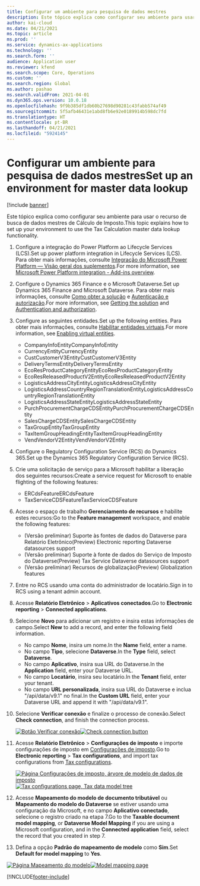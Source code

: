 ```yaml
---
title: Configurar um ambiente para pesquisa de dados mestres
description: Este tópico explica como configurar seu ambiente para usar o recurso de busca de dados mestres de Cálculo de Imposto.
author: kai-cloud
ms.date: 04/21/2021
ms.topic: article
ms.prod: ''
ms.service: dynamics-ax-applications
ms.technology: ''
ms.search.form: ''
audience: Application user
ms.reviewer: kfend
ms.search.scope: Core, Operations
ms.custom: ''
ms.search.region: Global
ms.author: pashao
ms.search.validFrom: 2021-04-01
ms.dyn365.ops.version: 10.0.18
ms.openlocfilehash: 9f9b385df1db60b27698d90281c43fabb574af49
ms.sourcegitcommit: 5f5afb46431e1abd8fb6e92e0189914b598dc7fd
ms.translationtype: HT
ms.contentlocale: pt-BR
ms.lasthandoff: 04/21/2021
ms.locfileid: "5924145"
---
```

# <a name="set-up-an-environment-for-master-data-lookup"></a><span data-ttu-id="9c398-103">Configurar um ambiente para pesquisa de dados mestres</span><span class="sxs-lookup"><span data-stu-id="9c398-103">Set up an environment for master data lookup</span></span>

[!include [banner](../includes/banner.md)]

<span data-ttu-id="9c398-104">Este tópico explica como configurar seu ambiente para usar o recurso de busca de dados mestres de Cálculo de Imposto.</span><span class="sxs-lookup"><span data-stu-id="9c398-104">This topic explains how to set up your environment to use the Tax Calculation master data lookup functionality.</span></span>

1. <span data-ttu-id="9c398-105">Configure a integração do Power Platform ao Lifecycle Services (LCS).</span><span class="sxs-lookup"><span data-stu-id="9c398-105">Set up power platform integration in Lifecycle Services (LCS).</span></span> <span data-ttu-id="9c398-106">Para obter mais informações, consulte [Integração do Microsoft Power Platform — Visão geral dos suplementos](../../fin-ops-core/dev-itpro/power-platform/add-ins-overview.md).</span><span class="sxs-lookup"><span data-stu-id="9c398-106">For more information, see [Microsoft Power Platform integration - Add-ins overview](../../fin-ops-core/dev-itpro/power-platform/add-ins-overview.md).</span></span>
2. <span data-ttu-id="9c398-107">Configure o Dynamics 365 Finance e o Microsoft Dataverse.</span><span class="sxs-lookup"><span data-stu-id="9c398-107">Set up Dynamics 365 Finance and Microsoft Dataverse.</span></span> <span data-ttu-id="9c398-108">Para obter mais informações, consulte [Como obter a solução](../../fin-ops-core/dev-itpro/power-platform/admin-reference.md#getting-the-solution) e [Autenticação e autorização](../../fin-ops-core/dev-itpro/power-platform/admin-reference.md#authentication-and-authorization).</span><span class="sxs-lookup"><span data-stu-id="9c398-108">For more information, see [Getting the solution](../../fin-ops-core/dev-itpro/power-platform/admin-reference.md#getting-the-solution) and [Authentication and authorization](../../fin-ops-core/dev-itpro/power-platform/admin-reference.md#authentication-and-authorization).</span></span>
3. <span data-ttu-id="9c398-109">Configure as seguintes entidades.</span><span class="sxs-lookup"><span data-stu-id="9c398-109">Set up the following entities.</span></span> <span data-ttu-id="9c398-110">Para obter mais informações, consulte [Habilitar entidades virtuais](../../fin-ops-core/dev-itpro/power-platform/admin-reference.md#enabling-virtual-entities).</span><span class="sxs-lookup"><span data-stu-id="9c398-110">For more information, see [Enabling virtual entities](../../fin-ops-core/dev-itpro/power-platform/admin-reference.md#enabling-virtual-entities).</span></span>
      - <span data-ttu-id="9c398-111">CompanyInfoEntity</span><span class="sxs-lookup"><span data-stu-id="9c398-111">CompanyInfoEntity</span></span>
      - <span data-ttu-id="9c398-112">CurrencyEntity</span><span class="sxs-lookup"><span data-stu-id="9c398-112">CurrencyEntity</span></span>
      - <span data-ttu-id="9c398-113">CustCustomerV3Entity</span><span class="sxs-lookup"><span data-stu-id="9c398-113">CustCustomerV3Entity</span></span>
      - <span data-ttu-id="9c398-114">DeliveryTermsEntity</span><span class="sxs-lookup"><span data-stu-id="9c398-114">DeliveryTermsEntity</span></span>
      - <span data-ttu-id="9c398-115">EcoResProductCategoryEntity</span><span class="sxs-lookup"><span data-stu-id="9c398-115">EcoResProductCategoryEntity</span></span>
      - <span data-ttu-id="9c398-116">EcoResReleasedProductV2Entity</span><span class="sxs-lookup"><span data-stu-id="9c398-116">EcoResReleasedProductV2Entity</span></span>
      - <span data-ttu-id="9c398-117">LogisticsAddressCityEntity</span><span class="sxs-lookup"><span data-stu-id="9c398-117">LogisticsAddressCityEntity</span></span>
      - <span data-ttu-id="9c398-118">LogisticsAddressCountryRegionTranslationEntity</span><span class="sxs-lookup"><span data-stu-id="9c398-118">LogisticsAddressCountryRegionTranslationEntity</span></span>
      - <span data-ttu-id="9c398-119">LogisticsAddressStateEntity</span><span class="sxs-lookup"><span data-stu-id="9c398-119">LogisticsAddressStateEntity</span></span>
      - <span data-ttu-id="9c398-120">PurchProcurementChargeCDSEntity</span><span class="sxs-lookup"><span data-stu-id="9c398-120">PurchProcurementChargeCDSEntity</span></span>
      - <span data-ttu-id="9c398-121">SalesChargeCDSEntity</span><span class="sxs-lookup"><span data-stu-id="9c398-121">SalesChargeCDSEntity</span></span>
      - <span data-ttu-id="9c398-122">TaxGroupEntity</span><span class="sxs-lookup"><span data-stu-id="9c398-122">TaxGroupEntity</span></span>
      - <span data-ttu-id="9c398-123">TaxItemGroupHeadingEntity</span><span class="sxs-lookup"><span data-stu-id="9c398-123">TaxItemGroupHeadingEntity</span></span>
      - <span data-ttu-id="9c398-124">VendVendorV2Entity</span><span class="sxs-lookup"><span data-stu-id="9c398-124">VendVendorV2Entity</span></span>
4. <span data-ttu-id="9c398-125">Configure o Regulatory Configuration Service (RCS) do Dynamics 365.</span><span class="sxs-lookup"><span data-stu-id="9c398-125">Set up the Dynamics 365 Regulatory Configuration Service (RCS).</span></span> 
5. <span data-ttu-id="9c398-126">Crie uma solicitação de serviço para a Microsoft habilitar a liberação dos seguintes recursos:</span><span class="sxs-lookup"><span data-stu-id="9c398-126">Create a service request for Microsoft to enable flighting of the following features:</span></span>

      - <span data-ttu-id="9c398-127">ERCdsFeature</span><span class="sxs-lookup"><span data-stu-id="9c398-127">ERCdsFeature</span></span>
      - <span data-ttu-id="9c398-128">TaxServiceCDSFeature</span><span class="sxs-lookup"><span data-stu-id="9c398-128">TaxServiceCDSFeature</span></span>

6. <span data-ttu-id="9c398-129">Acesse o espaço de trabalho **Gerenciamento de recursos** e habilite estes recursos:</span><span class="sxs-lookup"><span data-stu-id="9c398-129">Go to the **Feature management** workspace, and enable the following features:</span></span>

      - <span data-ttu-id="9c398-130">(Versão preliminar) Suporte às fontes de dados do Dataverse para Relatório Eletrônico</span><span class="sxs-lookup"><span data-stu-id="9c398-130">(Preview) Electronic reporting Dataverse datasources support</span></span>
      - <span data-ttu-id="9c398-131">(Versão preliminar) Suporte à fonte de dados do Serviço de Imposto do Dataverse</span><span class="sxs-lookup"><span data-stu-id="9c398-131">(Preview) Tax Service Dataverse datasources support</span></span>
      - <span data-ttu-id="9c398-132">(Versão preliminar) Recursos de globalização</span><span class="sxs-lookup"><span data-stu-id="9c398-132">(Preview) Globalization features</span></span>

5. <span data-ttu-id="9c398-133">Entre no RCS usando uma conta do administrador de locatário.</span><span class="sxs-lookup"><span data-stu-id="9c398-133">Sign in to RCS using a tenant admin account.</span></span>
6. <span data-ttu-id="9c398-134">Acesse **Relatório Eletrônico** > **Aplicativos conectados**.</span><span class="sxs-lookup"><span data-stu-id="9c398-134">Go to **Electronic reporting** > **Connected applications**.</span></span> 
7. <span data-ttu-id="9c398-135">Selecione **Novo** para adicionar um registro e insira estas informações de campo.</span><span class="sxs-lookup"><span data-stu-id="9c398-135">Select **New** to add a record, and enter the following field information.</span></span> 

   - <span data-ttu-id="9c398-136">No campo **Nome**, insira um nome.</span><span class="sxs-lookup"><span data-stu-id="9c398-136">In the **Name** field, enter a name.</span></span>
   - <span data-ttu-id="9c398-137">No campo **Tipo**, selecione **Dataverse**.</span><span class="sxs-lookup"><span data-stu-id="9c398-137">In the **Type** field, select **Dataverse**.</span></span>
   - <span data-ttu-id="9c398-138">No campo **Aplicativo**, insira sua URL do Dataverse.</span><span class="sxs-lookup"><span data-stu-id="9c398-138">In the **Application** field, enter your Dataverse URL.</span></span>
   - <span data-ttu-id="9c398-139">No campo **Locatário**, insira seu locatário.</span><span class="sxs-lookup"><span data-stu-id="9c398-139">In the **Tenant** field, enter your tenant.</span></span>
   - <span data-ttu-id="9c398-140">No campo **URL personalizada**, insira sua URL do Dataverse e inclua "/api/data/v9.1" no final.</span><span class="sxs-lookup"><span data-stu-id="9c398-140">In the **Custom URL** field, enter your Dataverse URL and append it with "/api/data/v9.1".</span></span>

8. <span data-ttu-id="9c398-141">Selecione **Verificar conexão** e finalize o processo de conexão.</span><span class="sxs-lookup"><span data-stu-id="9c398-141">Select **Check connection**, and finish the connection process.</span></span> 

   <span data-ttu-id="9c398-142">[![Botão Verificar conexão](./media/tax-service-setup-environment-for-mater-date-pic1.png)](./media/tax-service-setup-environment-for-mater-date-pic1.png)</span><span class="sxs-lookup"><span data-stu-id="9c398-142">[![Check connection button](./media/tax-service-setup-environment-for-mater-date-pic1.png)](./media/tax-service-setup-environment-for-mater-date-pic1.png)</span></span>

9. <span data-ttu-id="9c398-143">Acesse **Relatório Eletrônico** > **Configurações de imposto** e importe configurações de imposto em [Configurações de imposto](https://go.microsoft.com/fwlink/?linkid=2158352).</span><span class="sxs-lookup"><span data-stu-id="9c398-143">Go to **Electronic reporting** > **Tax configurations**, and import tax configurations from [Tax configurations](https://go.microsoft.com/fwlink/?linkid=2158352).</span></span>

   <span data-ttu-id="9c398-144">[![Página Configurações de imposto, árvore de modelo de dados de imposto](./media/tax-service-setup-environment-for-mater-date-pic2.png)](./media/tax-service-setup-environment-for-mater-date-pic2.png)</span><span class="sxs-lookup"><span data-stu-id="9c398-144">[![Tax configurations page, Tax data model tree](./media/tax-service-setup-environment-for-mater-date-pic2.png)](./media/tax-service-setup-environment-for-mater-date-pic2.png)</span></span>

10. <span data-ttu-id="9c398-145">Acesse **Mapeamento do modelo de documento tributável** ou **Mapeamento do modelo do Dataverse** se estiver usando uma configuração da Microsoft, e no campo **Aplicativo conectado**, selecione o registro criado na etapa 7.</span><span class="sxs-lookup"><span data-stu-id="9c398-145">Go to the **Taxable document model mapping**, or **Dataverse Model Mapping** if you are using a Microsoft configuration, and in the **Connected application** field, select the record that you created in step 7.</span></span>
11. <span data-ttu-id="9c398-146">Defina a opção **Padrão do mapeamento de modelo** como **Sim**.</span><span class="sxs-lookup"><span data-stu-id="9c398-146">Set **Default for model mapping** to **Yes**.</span></span>

   <span data-ttu-id="9c398-147">[![Página Mapeamento do modelo](./media/tax-service-setup-environment-for-mater-date-pic3.png)](./media/tax-service-setup-environment-for-mater-date-pic3.png)</span><span class="sxs-lookup"><span data-stu-id="9c398-147">[![Model mapping page](./media/tax-service-setup-environment-for-mater-date-pic3.png)](./media/tax-service-setup-environment-for-mater-date-pic3.png)</span></span>


[!INCLUDE[footer-include](../../includes/footer-banner.md)]
